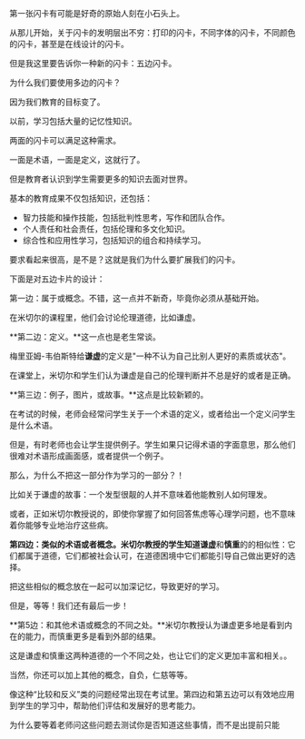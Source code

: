 第一张闪卡有可能是好奇的原始人刻在小石头上。

从那儿开始，关于闪卡的发明层出不穷：打印的闪卡，不同字体的闪卡，不同颜色的闪卡，甚至是在线设计的闪卡。

但是我这里要告诉你一种新的闪卡：五边闪卡。

为什么我们要使用多边的闪卡？

因为我们教育的目标变了。

以前，学习包括大量的记忆性知识。

两面的闪卡可以满足这种需求。

一面是术语，一面是定义，这就行了。

但是教育者认识到学生需要更多的知识去面对世界。

基本的教育成果不仅包括知识，还包括：

 - 智力技能和操作技能，包括批判性思考，写作和团队合作。
 - 个人责任和社会责任，包括伦理和多文化知识。  
 - 综合性和应用性学习，包括知识的组合和持续学习。

要求看起来很高，是不是？这就是我们为什么要扩展我们的闪卡。

下面是对五边卡片的设计：

第一边：属于或概念。不错，这一点并不新奇，毕竟你必须从基础开始。

在米切尔的课程里，他们会讨论伦理道德，比如谦虚。

**第二边：定义。**这一点也是老生常谈。

梅里亚姆-韦伯斯特给**谦虚**的定义是"一种不认为自己比别人更好的素质或状态"。

在课堂上，米切尔和学生们认为谦虚是自己的伦理判断并不总是好的或者是正确。

**第三边：例子，图片，或故事。**这点是比较新颖的。

在考试的时候，老师会经常问学生关于一个术语的定义，或者给出一个定义问学生是什么术语。

但是，有时老师也会让学生提供例子。学生如果只记得术语的字面意思，那么他们很难对术语形成画面感，或者提供一个例子。

那么，为什么不把这一部分作为学习的一部分？！

比如关于谦虚的故事：一个发型很靓的人并不意味着他能教别人如何理发。

或者，正如米切尔教授说的，即使你掌握了如何回答焦虑等心理学问题，也不意味着你能够专业地治疗这些病。

**第四边：类似的术语或者概念。**米切尔教授的学生知道**谦虚**和**慎重**的的相似性：它们都属于道德，它们都被社会认可，在道德困境中它们都能引导自己做出更好的选择。

把这些相似的概念放在一起可以加深记忆，导致更好的学习。

但是，等等！我们还有最后一步！

**第5边：和其他术语或概念的不同之处。**米切尔教授认为谦虚更多地是看到内在的能力，而慎重更多是看到外部的结果。

这是谦虚和慎重这两种道德的一个不同之处，也让它们的定义更加丰富和相关。。

当然，你还可以加上其他的概念，自负，仁慈等等。

像这种“比较和反义”类的问题经常出现在考试里。第四边和第五边可以有效地应用到学生的学习中，帮助他们评估和发展好的思考能力。

为什么要等着老师问这些问题去测试你是否知道这些事情，而不是出提前只能






<!--stackedit_data:
eyJoaXN0b3J5IjpbODQ1MjY0Mjg0LC0xNzM3NjAxODQ1LC01ND
AwMTU1NTEsMTcyNjU2ODMyNV19
-->
